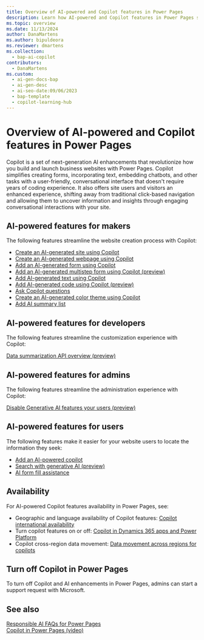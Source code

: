 ```yaml
---
title: Overview of AI-powered and Copilot features in Power Pages
description: Learn how AI-powered and Copilot features in Power Pages simplify website creation and provide an enhanced user experience.
ms.topic: overview
ms.date: 11/13/2024
author: DanaMartens
ms.author: bipuldeora
ms.reviewer: dmartens
ms.collection: 
  - bap-ai-copilot
contributors:
  - DanaMartens
ms.custom:
  - ai-gen-docs-bap
  - ai-gen-desc
  - ai-seo-date:09/06/2023
  - bap-template
  - copilot-learning-hub
---
```


# Overview of AI-powered and Copilot features in Power Pages

Copilot is a set of next-generation AI enhancements that revolutionize how you build and launch business websites with Power Pages. Copilot simplifies creating forms, incorporating text, embedding chatbots, and other tasks with a user-friendly, conversational interface that doesn't require years of coding experience. It also offers site users and visitors an enhanced experience, shifting away from traditional click-based navigation and allowing them to uncover information and insights through engaging conversational interactions with your site.

## AI-powered features for makers

The following features streamline the website creation process with Copilot:

- [Create an AI-generated site using Copilot](../getting-started/create-site-copilot.md)
- [Create an AI-generated webpage using Copilot](../getting-started/create-page-copilot.md)
- [Add an AI-generated form using Copilot](../getting-started/add-form-copilot.md)
- [Add an AI-generated multistep form using Copilot (preview)](../getting-started/multistep-forms-copilot.md)
- [Add AI-generated text using Copilot](../getting-started/add-text-copilot.md)
- [Add AI-generated code using Copilot (preview)](add-code-copilot.md)
- [Ask Copilot questions](../getting-started/ask-copilot.md)
- [Create an AI-generated color theme using Copilot](../getting-started/theme-copilot.md)
- [Add AI summary list](../getting-started/add-ai-summary-list.md)

## AI-powered features for developers

The following features streamline the customization experience with Copilot:

[Data summarization API overview (preview)](../configure/data-summarization-api.md)

## AI-powered features for admins

The following features streamline the administration experience with Copilot:

[Disable Generative AI features your users (preview)](../admin/copilot-governance.md)

## AI-powered features for users

The following features make it easier for your website users to locate the information they seek:

- [Add an AI-powered copilot](../getting-started/enable-chatbot.md)
- [Search with generative AI (preview)](search/generative-AI.md)
- [AI form fill assistance](../getting-started/add-form.md#enable-ai-form-fill-assistance-on-a-form-preview)

## Availability

For AI-powered Copilot features availability in Power Pages, see:

- Geographic and language availability of Copilot features: [Copilot international availability](https://aka.ms/bapcopilot-intl-report-external)
- Turn copilot features on or off: [Copilot in Dynamics 365 apps and Power Platform](/power-platform/faqs-copilot-data-security-privacy#copilot-in-dynamics-365-apps-and-power-platform)
- Copilot cross-region data movement: [Data movement across regions for copilots](/power-platform/admin/geographical-availability-copilot)

## Turn off Copilot in Power Pages

To turn off Copilot and AI enhancements in Power Pages, admins can start a support request with Microsoft.

## See also

[Responsible AI FAQs for Power Pages](../responsible-ai-overview.md)  
[Copilot in Power Pages (video)](https://youtu.be/K6a5LVLaaOg?feature=shared)

